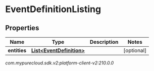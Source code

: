 # EventDefinitionListing


## Properties

| Name | Type | Description | Notes |
| ------------ | ------------- | ------------- | ------------- |
| **entities** | [**List&lt;EventDefinition&gt;**](EventDefinition) |  |  [optional] |




_com.mypurecloud.sdk.v2:platform-client-v2:210.0.0_
